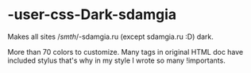 # -user-css-Dark-sdamgia
Makes all sites /*smth*/-sdamgia.ru (except sdamgia.ru :D) dark.

More than 70 colors to customize.
Many tags in original HTML doc have included stylus that's why in my style I wrote so many !importants.
